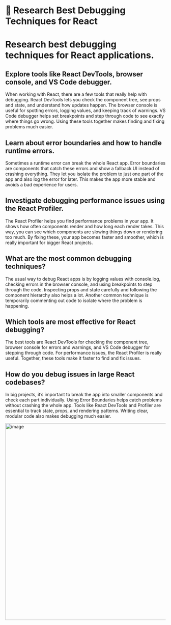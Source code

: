# 📌 Research Best Debugging Techniques for React
# Research best debugging techniques for React applications.

## Explore tools like React DevTools, browser console, and VS Code debugger.
When working with React, there are a few tools that really help with debugging. React DevTools lets you check the component tree, see props and state, and understand how updates happen. The browser console is useful for spotting errors, logging values, and keeping track of warnings. VS Code debugger helps set breakpoints and step through code to see exactly where things go wrong. Using these tools together makes finding and fixing problems much easier.

## Learn about error boundaries and how to handle runtime errors.
Sometimes a runtime error can break the whole React app. Error boundaries are components that catch these errors and show a fallback UI instead of crashing everything. They let you isolate the problem to just one part of the app and also log the error for later. This makes the app more stable and avoids a bad experience for users.

## Investigate debugging performance issues using the React Profiler.
The React Profiler helps you find performance problems in your app. It shows how often components render and how long each render takes. This way, you can see which components are slowing things down or rendering too much. By fixing these, your app becomes faster and smoother, which is really important for bigger React projects.

## What are the most common debugging techniques?
The usual way to debug React apps is by logging values with console.log, checking errors in the browser console, and using breakpoints to step through the code. Inspecting props and state carefully and following the component hierarchy also helps a lot. Another common technique is temporarily commenting out code to isolate where the problem is happening.

## Which tools are most effective for React debugging?
The best tools are React DevTools for checking the component tree, browser console for errors and warnings, and VS Code debugger for stepping through code. For performance issues, the React Profiler is really useful. Together, these tools make it faster to find and fix issues.

## How do you debug issues in large React codebases?
In big projects, it’s important to break the app into smaller components and check each part individually. Using Error Boundaries helps catch problems without crashing the whole app. Tools like React DevTools and Profiler are essential to track state, props, and rendering patterns. Writing clear, modular code also makes debugging much easier.

<img width="679" height="618" alt="image" src="https://github.com/user-attachments/assets/03f39ab8-78fe-48ec-b78d-f3bf14f73b3e" />
